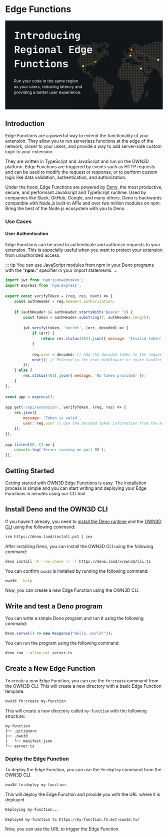 # Edge Functions <Badge text="closed beta" type="warning"/>

![regional-edge-functions.png](..%2F..%2Fimages%2Fregional-edge-functions.png)
## Introduction

Edge Functions are a powerful way to extend the functionality of your extension. They allow you to run serverless
functions at the edge of the network, closer to your users, and provide a way to add server-side custom logic to your
extension.

They are written in TypeScript and JavaScript and run on the OWN3D platform. Edge Functions are triggered by events such
as HTTP requests and can be used to modify the request or response, or to perform custom logic like data validation,
authentication, and authorization.

Under the hood, Edge Functions are powered by [Deno](https://deno.land/), the most productive, secure, and performant
JavaScript and TypeScript runtime. Used by companies like Slack, GitHub, Google, and many others. Deno is backwards
compatible with Node.js built-in APIs and over two million modules on npm. Bring the best of the Node.js ecosystem with
you to Deno.

### Use Cases

#### User Authentication

Edge Functions can be used to authenticate and authorize requests to your extension. This is especially useful when you
want to protect your extension from unauthorized access.

::: tip
You can use JavaScript modules from npm in your Deno programs with the "**npm:**" specifier in your import statements.
:::

```js
import jwt from 'npm:jsonwebtoken';
import express from 'npm:express';

export const verifyToken = (req, res, next) => {
    const authHeader = req.headers.authorization;

    if (authHeader && authHeader.startsWith('Bearer ')) {
        const token = authHeader.substring(7, authHeader.length);

        jwt.verify(token, 'secret', (err, decoded) => {
            if (err) {
                return res.status(403).json({ message: 'Invalid token' });
            }

            req.user = decoded; // Add the decoded token to the request object
            next(); // Proceed to the next middleware or route handler
        });
    } else {
        res.status(401).json({ message: 'No token provided' });
    }
};

const app = express();

app.get('/api/extension', verifyToken, (req, res) => {
    res.json({
        message: 'Token is valid',
        user: req.user // Use the decoded token information from the middleware
    });
});

app.listen(80, () => {
    console.log(`Server running on port 80`);
});
```

## Getting Started

Getting started with OWN3D Edge Functions is easy. The installation process is simple and you can start writing and
deploying your Edge Functions in minutes using our CLI tool.

## Install Deno and the OWN3D CLI

If you haven't already, you need
to [install the Deno runtime](https://docs.deno.com/runtime/manual/getting_started/installation)
and the [OWN3D CLI](#) using the following command:

```bash
irm https://deno.land/install.ps1 | iex
```

After installing Deno, you can install the OWN3D CLI using the following command:

```bash
deno install -A --no-check -r -f https://deno.land/x/own3d/cli.ts
```

You can confirm `own3d` is installed by running the following command:

```bash
own3d --help
```

Now, you can create a new Edge Function using the OWN3D CLI.

## Write and test a Deno program

You can write a simple Deno program and run it using the following command:

```typescript
Deno.serve(() => new Response("Hello, world!"));
```

You can run the program using the following command:

```bash
deno run --allow-net server.ts
```

## Create a New Edge Function

To create a new Edge Function, you can use the `fn:create` command from the OWN3D CLI. This will create a new directory
with a basic Edge Function template.

```bash
own3d fn:create my-function
```

This will create a new directory called `my-function` with the following structure:

```plaintext
my-function
├── .gitignore
├── .own3d
│   └── manifest.json
└── server.ts
```

### Deploy the Edge Function

To deploy the Edge Function, you can use the `fn:deploy` command from the OWN3D CLI.

```bash
own3d fn:deploy my-function
```

This will deploy the Edge Function and provide you with the URL where it is deployed.

```plaintext
Deploying my-function...

Deployed my-function to https://my-function.fn.ext-own3d.tv/
```

Now, you can use the URL to trigger the Edge Function.

